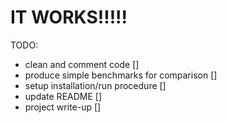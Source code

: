 # IT WORKS!!!!!

TODO:
- clean and comment code []
- produce simple benchmarks for comparison []
- setup installation/run procedure []
- update README []
- project write-up []
